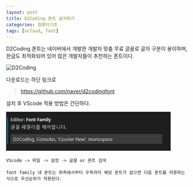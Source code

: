 ```yaml
---
layout: post
title: D2Coding 폰트 설치하기
categories: 컴퓨터기초
tags: [ncloud, font]
---
```


D2Coding 폰트는 네이버에서 개발한 개발자 맞춤 무료 글꼴로
글자 구분이 용이하며, 한글도 최적화되어 있어
많은 개발자들이 추천하는 폰트이다.

![D2Coding](https://cloud.githubusercontent.com/assets/6773678/19587983/8d1a2304-979d-11e6-8320-4e8f0546e716.JPG)

다운로드는 하단 링크로
> https://github.com/naver/d2codingfont

설치 후 VScode 적용 방법은 간단하다.

![D2Coding](./d2coding.png)

    VScode -> 파일 -> 설정 -> 글꼴 or 폰트 검색

    font family 내 폰트는 좌측에서부터 우측까지 해당 폰트가 없으면 다음 폰트를 적용하는 식으로 우선순위가 적용된다.